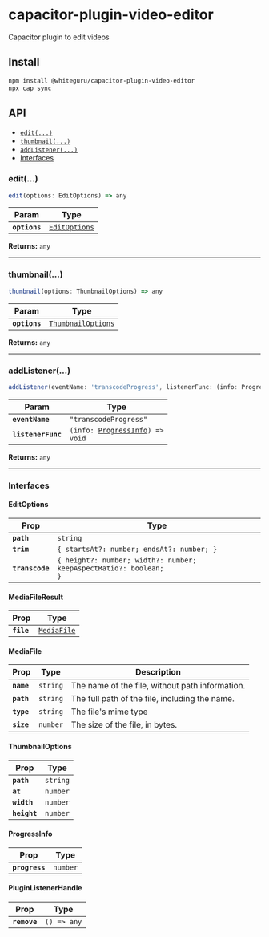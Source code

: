 # capacitor-plugin-video-editor

Capacitor plugin to edit videos

## Install

```bash
npm install @whiteguru/capacitor-plugin-video-editor
npx cap sync
```

## API

<docgen-index>

- [`edit(...)`](#edit)
- [`thumbnail(...)`](#thumbnail)
- [`addListener(...)`](#addlistener)
- [Interfaces](#interfaces)

</docgen-index>

<docgen-api>
<!--Update the source file JSDoc comments and rerun docgen to update the docs below-->

### edit(...)

```typescript
edit(options: EditOptions) => any
```

| Param         | Type                                                |
| ------------- | --------------------------------------------------- |
| **`options`** | <code><a href="#editoptions">EditOptions</a></code> |

**Returns:** <code>any</code>

---

### thumbnail(...)

```typescript
thumbnail(options: ThumbnailOptions) => any
```

| Param         | Type                                                          |
| ------------- | ------------------------------------------------------------- |
| **`options`** | <code><a href="#thumbnailoptions">ThumbnailOptions</a></code> |

**Returns:** <code>any</code>

---

### addListener(...)

```typescript
addListener(eventName: 'transcodeProgress', listenerFunc: (info: ProgressInfo) => void) => Promise<PluginListenerHandle> & PluginListenerHandle
```

| Param              | Type                                                                     |
| ------------------ | ------------------------------------------------------------------------ |
| **`eventName`**    | <code>"transcodeProgress"</code>                                         |
| **`listenerFunc`** | <code>(info: <a href="#progressinfo">ProgressInfo</a>) =&gt; void</code> |

**Returns:** <code>any</code>

---

### Interfaces

#### EditOptions

| Prop            | Type                                                                         |
| --------------- | ---------------------------------------------------------------------------- |
| **`path`**      | <code>string</code>                                                          |
| **`trim`**      | <code>{ startsAt?: number; endsAt?: number; }</code>                         |
| **`transcode`** | <code>{ height?: number; width?: number; keepAspectRatio?: boolean; }</code> |

#### MediaFileResult

| Prop       | Type                                            |
| ---------- | ----------------------------------------------- |
| **`file`** | <code><a href="#mediafile">MediaFile</a></code> |

#### MediaFile

| Prop       | Type                | Description                                     |
| ---------- | ------------------- | ----------------------------------------------- |
| **`name`** | <code>string</code> | The name of the file, without path information. |
| **`path`** | <code>string</code> | The full path of the file, including the name.  |
| **`type`** | <code>string</code> | The file's mime type                            |
| **`size`** | <code>number</code> | The size of the file, in bytes.                 |

#### ThumbnailOptions

| Prop         | Type                |
| ------------ | ------------------- |
| **`path`**   | <code>string</code> |
| **`at`**     | <code>number</code> |
| **`width`**  | <code>number</code> |
| **`height`** | <code>number</code> |

#### ProgressInfo

| Prop           | Type                |
| -------------- | ------------------- |
| **`progress`** | <code>number</code> |

#### PluginListenerHandle

| Prop         | Type                      |
| ------------ | ------------------------- |
| **`remove`** | <code>() =&gt; any</code> |

</docgen-api>

